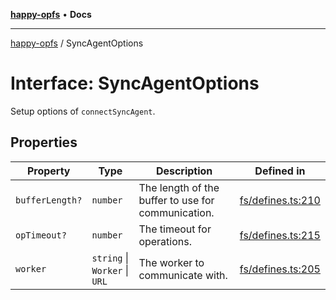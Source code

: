 [**happy-opfs**](../README.md) • **Docs**

***

[happy-opfs](../README.md) / SyncAgentOptions

# Interface: SyncAgentOptions

Setup options of `connectSyncAgent`.

## Properties

| Property | Type | Description | Defined in |
| ------ | ------ | ------ | ------ |
| `bufferLength?` | `number` | The length of the buffer to use for communication. | [fs/defines.ts:210](https://github.com/JiangJie/happy-opfs/blob/ff451a853f34b3dedd716c1414a17eb57f239434/src/fs/defines.ts#L210) |
| `opTimeout?` | `number` | The timeout for operations. | [fs/defines.ts:215](https://github.com/JiangJie/happy-opfs/blob/ff451a853f34b3dedd716c1414a17eb57f239434/src/fs/defines.ts#L215) |
| `worker` | `string` \| `Worker` \| `URL` | The worker to communicate with. | [fs/defines.ts:205](https://github.com/JiangJie/happy-opfs/blob/ff451a853f34b3dedd716c1414a17eb57f239434/src/fs/defines.ts#L205) |
